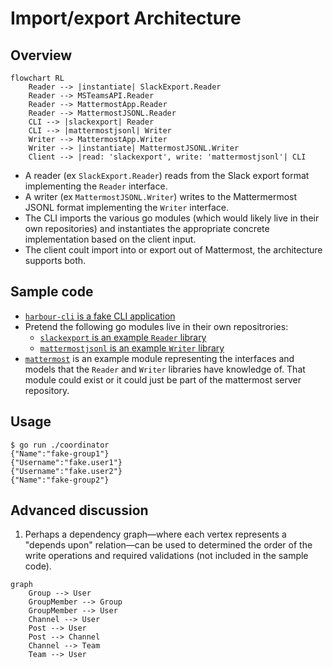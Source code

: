 # Import/export Architecture

## Overview

```mermaid
flowchart RL
    Reader --> |instantiate| SlackExport.Reader
    Reader --> MSTeamsAPI.Reader
    Reader --> MattermostApp.Reader
    Reader --> MattermostJSONL.Reader
    CLI --> |slackexport| Reader
    CLI --> |mattermostjsonl| Writer
    Writer --> MattermostApp.Writer
    Writer --> |instantiate| MattermostJSONL.Writer
    Client --> |read: 'slackexport', write: 'mattermostjsonl'| CLI
```

* A reader (ex `SlackExport.Reader`) reads from the Slack export format implementing the `Reader` interface.
* A writer (ex `MattermostJSONL.Writer`) writes to the Mattermermost JSONL format implementing the `Writer` interface.
* The CLI imports the various go modules (which would likely live in their own repositories) and instantiates the appropriate concrete implementation based on the client input.
* The client coult import into or export out of Mattermost, the architecture supports both.

## Sample code

* [`harbour-cli` is a fake CLI application](https://github.com/mkraft/harbour-cli/blob/main/main.go)
* Pretend the following go modules live in their own repositrories:
    * [`slackexport` is an example `Reader` library](https://github.com/mkraft/harbour-cli/tree/main/slackexport)
    * [`mattermostjsonl` is an example `Writer` library](https://github.com/mkraft/harbour-cli/tree/main/mattermostjsonl)
* [`mattermost`](https://github.com/mkraft/harbour-cli/tree/main/mattermost) is an example module representing the interfaces and models that the `Reader` and `Writer` libraries have knowledge of. That module could exist or it could just be part of the mattermost server repository.

## Usage

```shell
$ go run ./coordinator
{"Name":"fake-group1"}
{"Username":"fake.user1"}
{"Username":"fake.user2"}
{"Name":"fake-group2"}
```

## Advanced discussion

1. Perhaps a dependency graph—where each vertex represents a "depends upon" relation—can be used to determined the order of the write operations and required validations (not included in the sample code).

```mermaid
graph
    Group --> User
    GroupMember --> Group
    GroupMember --> User
    Channel --> User
    Post --> User
    Post --> Channel
    Channel --> Team
    Team --> User
```
